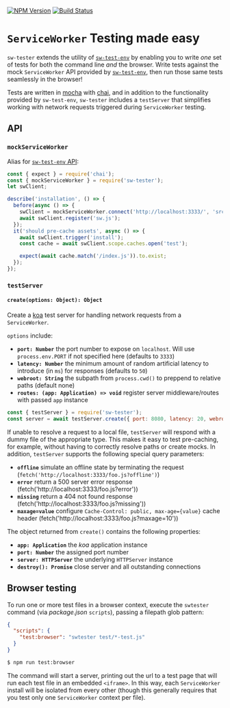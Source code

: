 [![NPM Version](https://img.shields.io/npm/v/sw-tester.svg?style=flat)](https://npmjs.org/package/sw-tester)
[![Build Status](https://img.shields.io/travis/popeindustries/sw-tester.svg?style=flat)](https://travis-ci.org/popeindustries/sw-tester)

# `ServiceWorker` Testing made easy

`sw-tester` extends the utility of [`sw-test-env`](https://github.com/popeindustries/sw-test-env) by enabling you to write *one* set of tests for both the command line *and* the browser. Write tests against the mock `ServiceWorker` API provided by [`sw-test-env`](https://github.com/popeindustries/sw-test-env#api), then run those same tests seamlessly in the browser!

Tests are written in [mocha](https://mochajs.org) with [chai](http://chaijs.com), and in addition to the functionality provided by `sw-test-env`, `sw-tester` includes a `testServer` that simplifies working with network requests triggered during `ServiceWorker` testing.

## API

### `mockServiceWorker`

Alias for [`sw-test-env` API](https://github.com/popeindustries/sw-test-env#api):

```js
const { expect } = require('chai');
const { mockServiceWorker } = require('sw-tester');
let swClient;

describe('installation', () => {
  before(async () => {
    swClient = mockServiceWorker.connect('http://localhost:3333/', 'src');
    await swClient.register('sw.js');
  });
  it('should pre-cache assets', async () => {
    await swClient.trigger('install');
    const cache = await swClient.scope.caches.open('test');

    expect(await cache.match('/index.js')).to.exist;
  });
});

```

### `testServer`

#### `create(options: Object): Object`

Create a [koa](http://koajs.com/) test server for handling network requests from a `ServiceWorker`.

`options` include:

- **`port: Number`** the port number to expose on `localhost`. Will use `process.env.PORT` if not specified here (defaults to `3333`)
- **`latency: Number`** the minimum amount of random artificial latency to introduce (in `ms`) for responses (defaults to `50`)
- **`webroot: String`** the subpath from `process.cwd()` to preppend to relative paths (default none)
- **`routes: (app: Application) => void`** register server middleware/routes with passed `app` instance

```js
const { testServer } = require('sw-tester');
const server = await testServer.create({ port: 8080, latency: 20, webroot: 'lib' });
```

If unable to resolve a request to a local file, `testServer` will respond with a dummy file of the appropriate type. This makes it easy to test pre-caching, for example, without having to correctly resolve paths or create mocks. In addition, `testServer` supports the following special query parameters:

- **`offline`** simulate an offline state by terminating the request (`fetch('http://localhost:3333/foo.js?offline')`)
- **`error`** return a 500 server error response (fetch('http://localhost:3333/foo.js?error'))
- **`missing`** return a 404 not found response (fetch('http://localhost:3333/foo.js?missing'))
- **`maxage=value`** configure `Cache-Control: public, max-age={value}` cache header (fetch('http://localhost:3333/foo.js?maxage=10'))

The object returned from `create()` contains the following properties:

- **`app: Application`** the *koa* application instance
- **`port: Number`** the assigned port number
- **`server: HTTPServer`** the underlying `HTTPServer` instance
- **`destroy(): Promise`** close server and all outstanding connections

## Browser testing

To run one or more test files in a browser context, execute the `swtester` command (via *package.json* `scripts`), passing a filepath glob pattern:

```json
{
  "scripts": {
    "test:browser": "swtester test/*-test.js"
  }
}
```
```bash
$ npm run test:browser
```

The command will start a server, printing out the url to a test page that will run each test file in an embedded `<iframe>`. In this way, each `ServiceWorker` install will be isolated from every other (though this generally requires that you test only one `ServiceWorker` context per file).